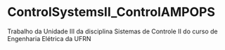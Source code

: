 # ControlSystemsII_ControlAMPOPS
Trabalho da Unidade III da disciplina Sistemas de Controle II do curso de Engenharia Elétrica da UFRN
